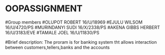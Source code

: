 # OOPASSIGNMENT
#Group members
#OLUPOT ROBERT    16/U/18969
#EJULU WILSOM     16/U/4720/PS
#MURINDANYI SUDI   16/X/2338/PS
#AKENA GIBBS HERBERT  16/U/3183/EVE
#TAMALE JOEL        16/U/11830/PS

#Brief description:
The proram is for banking system tht allows interaction between customers,tellers,banks and the accounts
